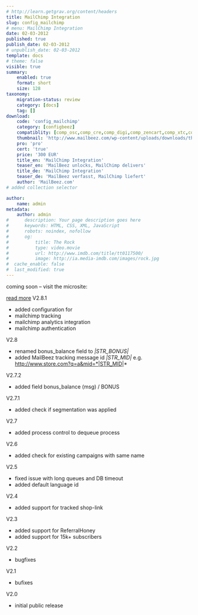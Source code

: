 ```yaml
---
# http://learn.getgrav.org/content/headers
title: MailChimp Integration
slug: config_mailchimp
# menu: MailChimp Integration
date: 02-03-2012
published: true
publish_date: 02-03-2012
# unpublish_date: 02-03-2012
template: docs
# theme: false
visible: true
summary:
    enabled: true
    format: short
    size: 128
taxonomy:
    migration-status: review
    category: [docs]
    tag: []
download:
    code: 'config_mailchimp'
    category: [configbeez]
    compatiblity: [comp_osc,comp_cre,comp_digi,comp_zencart,comp_xtc,comp_gambio]
    thumbnail: 'http://www.mailbeez.com/wp-content/uploads/downloads/thumbnails/2012/11/icon_64.png'
    pro: 'pro'
    cert: 'true'
    price: '300 EUR'
    title_en: 'MailChimp Integration'
    teaser_en: 'MailBeez unlocks, MailChimp delivers'
    title_de: 'MailChimp Integration'
    teaser_de: 'MailBeez verfasst, MailChimp liefert'
    author: 'MailBeez.com'
# added collection selector

author:
    name: admin
metadata:
    author: admin
#      description: Your page description goes here
#      keywords: HTML, CSS, XML, JavaScript
#      robots: noindex, nofollow
#      og:
#          title: The Rock
#          type: video.movie
#          url: http://www.imdb.com/title/tt0117500/
#          image: http://ia.media-imdb.com/images/rock.jpg
#  cache_enable: false
#  last_modified: true
---
```


coming soon – visit the microsite:

[read more](http://www.mailbeez.com/download/the-mailchimp-connector/)
V2.8.1
- added configuration for
 - mailchimp tracking
 - mailchimp analytics integration
 - mailchimp authentication

V2.8
- renamed bonus_balance field to *|STR_BONUS|*
- added MailBeez tracking message id *|STR_MID|*
  e.g. http://www.store.com?q=a&mid=*|STR_MID|*


V2.7.2
- added field bonus_balance (msg) / BONUS

V2.7.1
- added check if segmentation was applied

V2.7
- added process control to dequeue process

V2.6
- added check for existing campaigns with same name

V2.5
- fixed issue with long queues and DB timeout
- added default language id

V2.4
- added support for tracked shop-link

V2.3
- added support for ReferralHoney
- added support for 15k+ subscribers

V2.2
- bugfixes

V2.1
- bufixes

V2.0
- initial public release